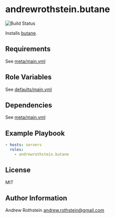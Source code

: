 andrewrothstein.butane
=========

![Build Status](https://github.com/andrewrothstein/ansible-butane/actions/workflows/build.yml/badge.svg)

Installs [butane](https://github.com/coreos/butane).

Requirements
------------

See [meta/main.yml](meta/main.yml)

Role Variables
--------------

See [defaults/main.yml](defaults/main.yml)

Dependencies
------------

See [meta/main.yml](meta/main.yml)

Example Playbook
----------------

```yml
- hosts: servers
  roles:
    - andrewrothstein.butane
```

License
-------

MIT

Author Information
------------------

Andrew Rothstein <andrew.rothstein@gmail.com>
